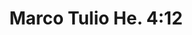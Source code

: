 ---
title: "Marco Tulio He. 4:12"
url: /ciudad-guayana-puerto-ordaz/marco-tulio-he-4-12-avenida-las-americas/
shop: peluquería
---
